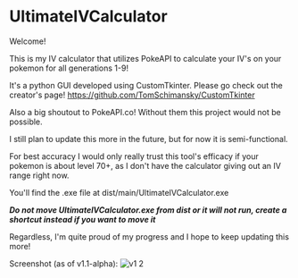 # UltimateIVCalculator

Welcome!

This is my IV calculator that utilizes PokeAPI to calculate your IV's on your pokemon for all generations 1-9!

It's a python GUI developed using CustomTkinter. Please go check out the creator's page! https://github.com/TomSchimansky/CustomTkinter

Also a big shoutout to PokeAPI.co! Without them this project would not be possible.

I still plan to update this more in the future, but for now it is semi-functional.

For best accuracy I would only really trust this tool's efficacy if your pokemon is about level 70+, as I don't have the calculator giving out an IV range right now.

You'll find the .exe file at dist/main/UltimateIVCalculator.exe

***Do not move UltimateIVCalculator.exe from dist or it will not run, create a shortcut instead if you want to move it***

Regardless, I'm quite proud of my progress and I hope to keep updating this more!

Screenshot (as of v1.1-alpha):
![v1 2](https://user-images.githubusercontent.com/95665048/230831217-ed9560dd-00b9-4572-9906-023daf9dc68f.PNG)

